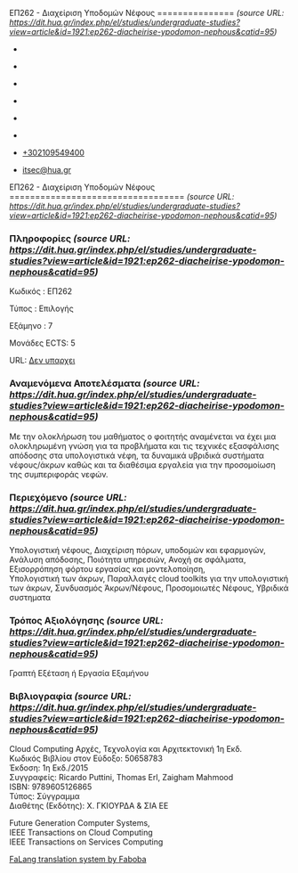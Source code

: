ΕΠ262 - Διαχείριση Υποδομών Νέφους
===============    *(source URL: https://dit.hua.gr/index.php/el/studies/undergraduate-studies?view=article&id=1921:ep262-diacheirise-ypodomon-nephous&catid=95)*

*   [](https://www.facebook.com/ditharokopio)
*   [](https://www.youtube.com/channel/UCEHkYirpXF1nSLxDCrfDZ4A)
*   [](https://www.linkedin.com/company/77699385)
*   [](https://www.instagram.com/dithua)

*   [](https://dit.hua.gr/index.php/el/studies/undergraduate-studies)
*   [](https://dit.hua.gr/index.php/en/studies/undergraduate-studies)

*   [+302109549400](tel:+302109549400)
*   [itsec@hua.gr](mailto:itsec@hua.gr)

ΕΠ262 - Διαχείριση Υποδομών Νέφους
==================================  *(source URL: https://dit.hua.gr/index.php/el/studies/undergraduate-studies?view=article&id=1921:ep262-diacheirise-ypodomon-nephous&catid=95)*

### Πληροφορίες  *(source URL: https://dit.hua.gr/index.php/el/studies/undergraduate-studies?view=article&id=1921:ep262-diacheirise-ypodomon-nephous&catid=95)*

Κωδικός : ΕΠ262

Τύπος : Επιλογής

Εξάμηνο : 7

Μονάδες ECTS: 5

URL: [Δεν υπαρχει](https://dit.hua.gr/%CE%94%CE%B5%CE%BD%CF%85%CF%80%CE%B1%CF%81%CF%87%CE%B5%CE%B9)

### Αναμενόμενα Αποτελέσματα  *(source URL: https://dit.hua.gr/index.php/el/studies/undergraduate-studies?view=article&id=1921:ep262-diacheirise-ypodomon-nephous&catid=95)*

Με την ολοκλήρωση του μαθήματος ο φοιτητής αναμένεται να έχει μια ολοκληρωμένη γνώση για τα προβλήματα και τις τεχνικές εξασφάλισης απόδοσης στα υπολογιστικά νέφη, τα δυναμικά υβριδικά συστήματα νέφους/άκρων καθώς και τα διαθέσιμα εργαλεία για την προσομοίωση της συμπεριφοράς νεφών.

### Περιεχόμενο  *(source URL: https://dit.hua.gr/index.php/el/studies/undergraduate-studies?view=article&id=1921:ep262-diacheirise-ypodomon-nephous&catid=95)*

Υπολογιστική νέφους, Διαχείριση πόρων, υποδομών και εφαρμογών, Ανάλυση απόδοσης, Ποιότητα υπηρεσιών, Ανοχή σε σφάλματα, Εξισορρόπηση φόρτου εργασίας και μοντελοποίηση,  
Υπολογιστική των άκρων, Παραλλαγές cloud toolkits για την υπολογιστική των άκρων, Συνδυασμός Άκρων/Νέφους, Προσομοιωτές Νέφους, Υβριδικά συστηματα

### Τρόπος Αξιολόγησης  *(source URL: https://dit.hua.gr/index.php/el/studies/undergraduate-studies?view=article&id=1921:ep262-diacheirise-ypodomon-nephous&catid=95)*

Γραπτή Εξέταση ή Εργασία Εξαμήνου

### Βιβλιογραφία  *(source URL: https://dit.hua.gr/index.php/el/studies/undergraduate-studies?view=article&id=1921:ep262-diacheirise-ypodomon-nephous&catid=95)*

Cloud Computing Αρχές, Τεχνολογία και Αρχιτεκτονική 1η Εκδ.  
Κωδικός Βιβλίου στον Εύδοξο: 50658783  
Έκδοση: 1η Εκδ./2015  
Συγγραφείς: Ricardo Puttini, Thomas Erl, Zaigham Mahmood  
ISBN: 9789605126865  
Τύπος: Σύγγραμμα  
Διαθέτης (Εκδότης): Χ. ΓΚΙΟΥΡΔΑ & ΣΙΑ ΕΕ

Future Generation Computer Systems,  
IEEE Transactions on Cloud Computing  
IEEE Transactions on Services Computing

[FaLang translation system by Faboba](http://www.faboba.com/ "Faboba : Création de composantJoomla")

[](https://dit.hua.gr/index.php/el/studies/undergraduate-studies?view=article&id=1921:ep262-diacheirise-ypodomon-nephous&catid=95#)
